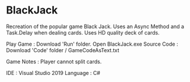 # BlackJack
Recreation of the popular game Black Jack. Uses an Async Method and a Task.Delay when dealing cards.
Uses HD quality deck of cards.

Play Game : Download 'Run' folder. Open BlackJack.exe
Source Code : Download 'Code' folder / GameCodeAsText.txt

Game Notes : Player cannot split cards.

IDE : Visual Studio 2019 Language : C#

